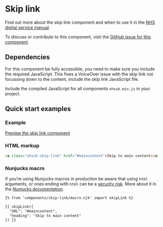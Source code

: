 # Skip link

Find out more about the skip link component and when to use it in the [NHS digital service manual](https://beta.nhs.uk/service-manual/patterns/).

To discuss or contribute to this component, visit the [GitHub issue for this component](https://github.com/nhsuk/nhsuk-frontend/issues/178).


## Dependencies

For this component be fully accessible, you need to make sure you include the required JavaScript. This fixes a VoiceOver issue with the skip link not focussing down to the content, include the skip link JavaScript file.

Include the compiled JavaScript for all components `nhsuk.min.js` in your project.

## Quick start examples

### Example

[Preview the skip link component](https://nhsuk.github.io/nhsuk-frontend/components/skip-link.html)

### HTML markup

```html
<a class="nhsuk-skip-link" href="#maincontent">Skip to main content</a>
```

### Nunjucks macro

If you’re using Nunjucks macros in production be aware that using `html` arguments, or ones ending with `html` can be a [security risk](https://en.wikipedia.org/wiki/Cross-site_scripting). More about it in the [Nunjucks documentation](https://mozilla.github.io/nunjucks/api.html#user-defined-templates-warning).

```html
{% from 'components/skip-link/macro.njk' import skipLink %}

{{ skipLink({
  "URL": "#maincontent",
  "heading": "Skip to main content"
}) }}
```
